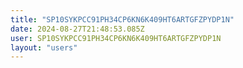 ```yaml
---
title: "SP10SYKPCC91PH34CP6KN6K409HT6ARTGFZPYDP1N"
date: 2024-08-27T21:48:53.085Z
user: SP10SYKPCC91PH34CP6KN6K409HT6ARTGFZPYDP1N
layout: "users"
---
```

    